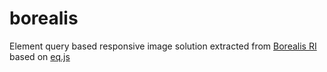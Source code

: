 borealis
========

Element query based responsive image solution extracted from [Borealis RI](https://drupal.org/project/borealis#borealis_ri) based on [eq.js](https://github.com/Snugug/eq.js)
